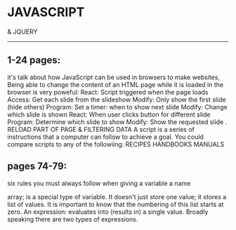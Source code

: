 # JAVASCRIPT
 & JQUERY
___________________________________________________________________

 ## 1-24 pages:
  it's talk about how JavaScript can be used
in browsers to make websites, Being able to change the content of an HTML page while it is loaded in
the browser is very poweful: React: Script triggered when the page loads
Access: Get each slide from the slideshow
Modify: Only show the first slide (hide others)
Program: Set a timer: when to show next slide
Modify: Change which slide is shown
React: When user clicks button for different slide
Program: Determine which slide to show
Modify: Show the requested slide .
RELOAD PART OF PAGE & FILTERING DATA 
A script is a series of instructions that a
computer can follow to achieve a goal.
You could compare scripts to any of the followiing:
RECIPES
HANDBOOKS
MANUALS
## pages 74-79:

 six rules you must always follow when giving a variable a name
 
 array;  is a special type of variable. It doesn't
just store one value; it stores a list of values. 
 It is important to know that the
numbering of this list starts at zero.
An expression:  evaluates into (results in) a single value. Broadly speaking
there are two types of expressions. 
